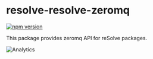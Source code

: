 # **resolve-resolve-zeromq**

[![npm version](https://badge.fury.io/js/resolve-resolve-zeromq.svg)](https://badge.fury.io/js/resolve-resolve-zeromq)

This package provides zeromq API for reSolve packages.

![Analytics](https://ga-beacon.appspot.com/UA-118635726-1/packages-resolve-resolve-zeromq-readme?pixel)